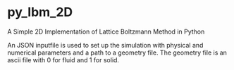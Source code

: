 # py_lbm_2D
A Simple 2D Implementation of Lattice Boltzmann Method in Python

An JSON inputfile is used to set up the simulation with physical and numerical parameters and a path to a geometry file.
The geometry file is an ascii file with 0 for fluid and 1 for solid.
